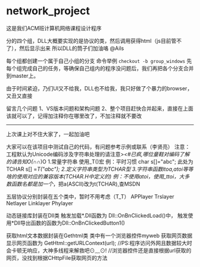 # network_project
这是我们ACM班计算机网络课程设计程序

分的四个组，DLL大概要实现的是协议的类，然后调用获得html（js目前管不了），然后显示出来
所以DLL的筒子们加油咯 @Ails

每个组都创建一个属于自己小组的分支
命令举例 `checkout -b group_windows`
先每个组完成自己的任务，等确保自己组内的程序没问题后，我们再把各个分支合并到master上。

由于时间紧迫，乃们UI又不给我，DLL也不给我，我只好做了个暴力的browser，又丑又直接

留言几个问题
1、VS版本问题和架构问题
2、整个项目赶快合并起来，直接在上面该就可以了，记得加注释你在哪里改了，不加注释就不要改



----------

上次课上对不住大家了，一起加油吧

大家可以在该项目中测试自己的代码，有问题参考示例或联系（李贤亮）
注意：工程默认为Unicode编码涉及字符串处理的请注意>_<#已疯,哪位童鞋对编码了解的请告知O(∩_∩)O
1.常量字符串 使用_T()宏
   例：平时习惯 char s[]="abc"; 此处为TCHAR s[] =_T("abc");
2.定义字符串类型为TCHAR型
3.字符串函数itoa,atoi等等啥的使用对应的兼容版本(TCHAR.H中定义的)
  例：不使用atoi，使用_ttoi，大多数函数名都是加一个_，把a(ASCII)改为t(TCHAR),查MSDN

五层协议分别封装在五个类中，暂时不用考虑（T_T）
APPlayer
Trslayer
Netlayer
Linklayer
Phylayer

动态链接库封装在Dll类
触发加载*.Dll函数为	Dll::OnBnClickedLoad()中，
触发使用*Dll导出函数的函数为Dll::OnBnClickedButton1()

获取html文本数据封装在Gethtml类
类中有一个浏览器控件myweb
获取网页数据显示网页函数为 GetHtml::getURLContext(url);
//PS:程序访问外网且数据较大时会卡顿无响应，大神多线程来解救吧⊙﹏⊙!
//浏览器控件还是直接根据url获取的网页，没找到根据CHttpFile获取网页的方法
